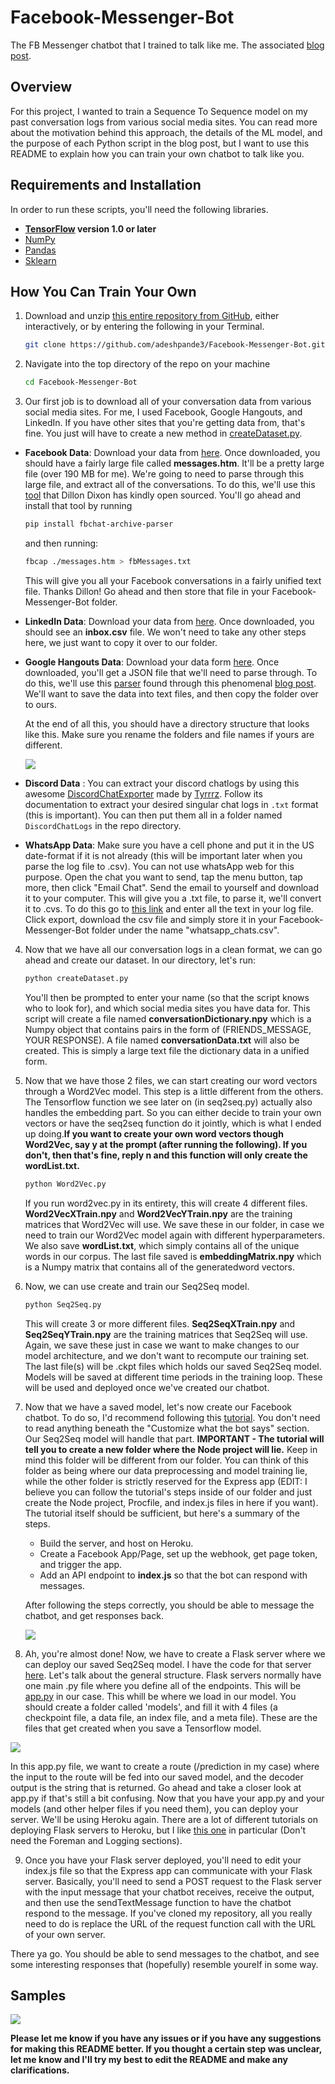 # Facebook-Messenger-Bot

The FB Messenger chatbot that I trained to talk like me. The associated [blog post](https://adeshpande3.github.io/adeshpande3.github.io/How-I-Used-Deep-Learning-to-Train-a-Chatbot-to-Talk-Like-Me).

## Overview

For this project, I wanted to train a Sequence To Sequence model on my past conversation logs from various social media sites. You can read more about the motivation behind this approach, the details of the ML model, and the purpose of each Python script in the blog post, but I want to use this README to explain how you can train your own chatbot to talk like you.

## Requirements and Installation
In order to run these scripts, you'll need the following libraries.

* **[TensorFlow](https://www.tensorflow.org/install/) version 1.0 or later**
* [NumPy](https://docs.scipy.org/doc/numpy/user/install.html)
* [Pandas](https://pandas.pydata.org/pandas-docs/stable/install.html)
* [Sklearn](http://scikit-learn.org/stable/install.html)

## How You Can Train Your Own

1. Download and unzip [this entire repository from GitHub](https://github.com/adeshpande3/Facebook-Messenger-Bot), either interactively, or by entering the following in your Terminal.
    ```bash
    git clone https://github.com/adeshpande3/Facebook-Messenger-Bot.git
    ```

2. Navigate into the top directory of the repo on your machine
    ```bash
    cd Facebook-Messenger-Bot
    ```
3. Our first job is to download all of your conversation data from various social media sites. For me, I used Facebook, Google Hangouts, and LinkedIn. If you have other sites that you're getting data from, that's fine. You just will have to create a new method in [createDataset.py](https://github.com/adeshpande3/Facebook-Messenger-Bot/blob/master/createDataset.py).

* **Facebook Data**: Download your data from [here](https://www.facebook.com/help/131112897028467). Once downloaded, you should have a fairly large file called **messages.htm**. It'll be a pretty large file (over 190 MB for me). We're going to need to parse through this large file, and extract all of the conversations. To do this, we'll use this [tool](https://github.com/ownaginatious/fbchat-archive-parser) that Dillon Dixon has kindly open sourced. You'll go ahead and install that tool by running
    ```bash
    pip install fbchat-archive-parser
    ```    
    and then running:
    ```bash
    fbcap ./messages.htm > fbMessages.txt
    ```
    This will give you all your Facebook conversations in a fairly unified text file. Thanks Dillon! Go ahead and then store that file in your Facebook-Messenger-Bot folder.

* **LinkedIn Data**: Download your data from [here](https://www.linkedin.com/psettings/member-data). Once downloaded, you should see an **inbox.csv** file. We won't need to take any other steps here, we just want to copy it over to our folder.

* **Google Hangouts Data**: Download your data form [here](https://takeout.google.com/settings/takeout/custom/chat). Once downloaded, you'll get a JSON file that we'll need to parse through. To do this, we'll use this [parser](https://takeout.google.com/settings/takeout/custom/chat) found through this phenomenal [blog post](https://blog.jay2k1.com/2014/11/10/how-to-export-and-backup-your-google-hangouts-chat-history/). We'll want to save the data into text files, and then copy the folder over to ours.

    At the end of all this, you should have a directory structure that looks like this. Make sure you rename the folders and file names if yours are different.

    ![](Images/DirectoryStructure.png)

* **Discord Data** : You can extract your discord chatlogs by using this awesome [DiscordChatExporter](https://github.com/Tyrrrz/DiscordChatExporter) made by [Tyrrrz](https://github.com/Tyrrrz). Follow its documentation to extract your desired singular chat logs in `.txt` format (this is important). You can then put them all in a folder named `DiscordChatLogs` in the repo directory.

* **WhatsApp Data**: Make sure you have a cell phone and put it in the US date-format if it is not already (this will be important later when you parse the log file to .csv). You can not use whatsApp web for this purpose. Open the chat you want to send, tap the menu button, tap more, then click "Email Chat". Send the email to yourself and download it to your computer. This will give you a .txt file, to parse it, we'll convert it to .cvs. To do this go to [this link](http://ocpl.com.bd/whatsapp_parser/) and enter all the text in your log file. Click export, download the csv file and simply store it in your Facebook-Messenger-Bot folder under the name "whatsapp_chats.csv".

4. Now that we have all our conversation logs in a clean format, we can go ahead and create our dataset. In our directory, let's run:
    ```bash
    python createDataset.py
    ```
    You'll then be prompted to enter your name (so that the script knows who to look for), and which social media sites you have data for. This script will create a file named **conversationDictionary.npy** which is a Numpy object that contains pairs in the form of (FRIENDS_MESSAGE, YOUR RESPONSE). A file named **conversationData.txt** will also be created. This is simply a large text file the dictionary data in a unified form.

5. Now that we have those 2 files, we can start creating our word vectors through a Word2Vec model. This step is a little different from the others. The Tensorflow function we see later on (in seq2seq.py) actually also handles the embedding part. So you can either decide to train your own vectors or have the seq2seq function do it jointly, which is what I ended up doing.**If you want to create your own word vectors though Word2Vec, say y at the prompt (after running the following). If you don't, then that's fine, reply n and this function will only create the wordList.txt.**
    ```bash
    python Word2Vec.py
    ```
    If you run word2vec.py in its entirety, this will create 4 different files. **Word2VecXTrain.npy** and **Word2VecYTrain.npy** are the training matrices that Word2Vec will use. We save these in our folder, in case we need to train our Word2Vec model again with different hyperparameters. We also save **wordList.txt**, which simply contains all of the unique words in our corpus. The last file saved is **embeddingMatrix.npy**  which is a Numpy matrix that contains all of the generatedword vectors.

6. Now, we can use create and train our Seq2Seq model.
    ```bash
    python Seq2Seq.py
    ```
    This will create 3 or more different files. **Seq2SeqXTrain.npy** and **Seq2SeqYTrain.npy** are the training matrices that Seq2Seq will use. Again, we save these just in case we want to make changes to our model architecture, and we don't want to recompute our training set. The last file(s) will be .ckpt files which holds our saved Seq2Seq model. Models will be saved at different time periods in the training loop. These will be used and deployed once we've created our chatbot.

7. Now that we have a saved model, let's now create our Facebook chatbot. To do so, I'd recommend following this [tutorial](https://github.com/jw84/messenger-bot-tutorial). You don't need to read anything beneath the "Customize what the bot says" section. Our Seq2Seq model will handle that part. **IMPORTANT - The tutorial will tell you to create a new folder where the Node project will lie.** Keep in mind this folder will be different from our folder. You can think of this folder as being where our data preprocessing and model training lie, while the other folder is strictly reserved for the Express app (EDIT: I believe you can follow the tutorial's steps inside of our folder and just create the Node project, Procfile, and index.js files in here if you want). The tutorial itself should be sufficient, but here's a summary of the steps.

    - Build the server, and host on Heroku.
    - Create a Facebook App/Page, set up the webhook, get page token, and trigger the app.
    - Add an API endpoint to **index.js** so that the bot can respond with messages.

    After following the steps correctly, you should be able to message the chatbot, and get responses back.

    ![](Images/DefaultChatbotResponse.png)

8. Ah, you're almost done! Now, we have to create a Flask server where we can deploy our saved Seq2Seq model. I have the code for that server [here](https://github.com/adeshpande3/Chatbot-Flask-Server). Let's talk about the general structure. Flask servers normally have one main .py file where you define all of the endpoints. This will be [app.py](https://github.com/adeshpande3/Chatbot-Flask-Server/blob/master/app.py) in our case. This whill be where we load in our model. You should create a folder called 'models', and fill it with 4 files (a checkpoint file, a data file, an index file, and a meta file). These are the files that get created when you save a Tensorflow model.

![](Images/Models.png)

In this app.py file, we want to create a route (/prediction in my case) where the input to the route will be fed into our saved model, and the decoder output is the string that is returned. Go ahead and take a closer look at app.py if that's still a bit confusing. Now that you have your app.py and your models (and other helper files if you need them), you can deploy your server. We'll be using Heroku again. There are a lot of different tutorials on deploying Flask servers to Heroku, but I like [this one](https://coderwall.com/p/pstm1w/deploying-a-flask-app-at-heroku) in particular (Don't need the Foreman and Logging sections).

9. Once you have your Flask server deployed, you'll need to edit your index.js file so that the Express app can communicate with your Flask server. Basically, you'll need to send a POST request to the Flask server with the input message that your chatbot receives, receive the output, and then use the sendTextMessage function to have the chatbot respond to the message. If you've cloned my repository, all you really need to do is replace the URL of the request function call with the URL of your own server.

There ya go. You should be able to send messages to the chatbot, and see some interesting responses that (hopefully) resemble yourelf in some way.

## Samples

![](Images/Samples.png)

**Please let me know if you have any issues or if you have any suggestions for making this README better. If you thought a certain step was unclear, let me know and I'll try my best to edit the README and make any clarifications.**
